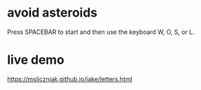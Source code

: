 # avoid asteroids

Press SPACEBAR to start and then use the keyboard W, O, S, or L.

# live demo

https://msliczniak.github.io/jake/letters.html
